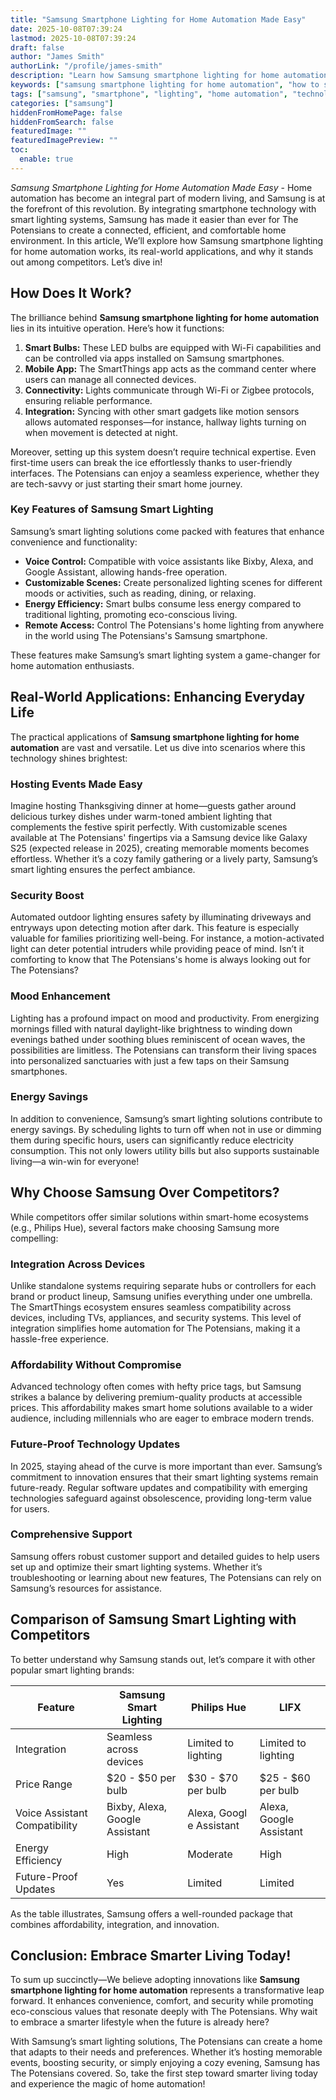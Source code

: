 ```yaml
---
title: "Samsung Smartphone Lighting for Home Automation Made Easy"
date: 2025-10-08T07:39:24
lastmod: 2025-10-08T07:39:24
draft: false
author: "James Smith"
authorLink: "/profile/james-smith"
description: "Learn how Samsung smartphone lighting for home automation simplifies your life with smart controls, energy-saving solutions, and seamless device integration."
keywords: ["samsung smartphone lighting for home automation", "how to set up samsung smartphone lighting for home automation", "samsung lighting automation tips"]
tags: ["samsung", "smartphone", "lighting", "home automation", "technology"]
categories: ["samsung"]
hiddenFromHomePage: false
hiddenFromSearch: false
featuredImage: ""
featuredImagePreview: ""
toc:
  enable: true
---
```



*Samsung Smartphone Lighting for Home Automation Made Easy* - Home automation has become an integral part of modern living, and Samsung is at the forefront of this revolution. By integrating smartphone technology with smart lighting systems, Samsung has made it easier than ever for The Potensians to create a connected, efficient, and comfortable home environment. In this article, We’ll explore how Samsung smartphone lighting for home automation works, its real-world applications, and why it stands out among competitors. Let’s dive in!

## How Does It Work?

The brilliance behind **Samsung smartphone lighting for home automation** lies in its intuitive operation. Here’s how it functions:

1. **Smart Bulbs:** These LED bulbs are equipped with Wi-Fi capabilities and can be controlled via apps installed on Samsung smartphones.
2. **Mobile App:** The SmartThings app acts as the command center where users can manage all connected devices.
3. **Connectivity:** Lights communicate through Wi-Fi or Zigbee protocols, ensuring reliable performance.
4. **Integration:** Syncing with other smart gadgets like motion sensors allows automated responses—for instance, hallway lights turning on when movement is detected at night.

Moreover, setting up this system doesn’t require technical expertise. Even first-time users can break the ice effortlessly thanks to user-friendly interfaces. The Potensians can enjoy a seamless experience, whether they are tech-savvy or just starting their smart home journey.

### Key Features of Samsung Smart Lighting

Samsung’s smart lighting solutions come packed with features that enhance convenience and functionality:

- **Voice Control:** Compatible with voice assistants like Bixby, Alexa, and Google Assistant, allowing hands-free operation.
- **Customizable Scenes:** Create personalized lighting scenes for different moods or activities, such as reading, dining, or relaxing.
- **Energy Efficiency:** Smart bulbs consume less energy compared to traditional lighting, promoting eco-conscious living.
- **Remote Access:** Control The Potensians's home lighting from anywhere in the world using The Potensians's Samsung smartphone.

These features make Samsung’s smart lighting system a game-changer for home automation enthusiasts.

## Real-World Applications: Enhancing Everyday Life

The practical applications of **Samsung smartphone lighting for home automation** are vast and versatile. Let us dive into scenarios where this technology shines brightest:

### Hosting Events Made Easy

Imagine hosting Thanksgiving dinner at home—guests gather around delicious turkey dishes under warm-toned ambient lighting that complements the festive spirit perfectly. With customizable scenes available at The Potensians' fingertips via a Samsung device like Galaxy S25 (expected release in 2025), creating memorable moments becomes effortless. Whether it’s a cozy family gathering or a lively party, Samsung’s smart lighting​ ensures the perfect ambiance.

### Security Boost

Automated outdoor lighting ensures safety by illuminating driveways and entryways upon detecting motion after dark. This feature is especially valuable for families prioritizing well-being. For instance, a motion-activated light can deter potential intruders while providing peace of mind. Isn’t it comforting to know that The Potensians's home is always looking out for The Potensians?

### Mood Enhancement

Lighting has a profound impact on mood and productivity. From energizing mornings filled with natural daylight-like brightness to winding down evenings bathed under soothing blues reminiscent of ocean waves, the possibilities are limitless. The Potensians can transform their living spaces into personalized sanctuaries with just a few taps on their Samsung smartphones.

### Energy Savings

In addition to convenience, Samsung’s smart lighting solutions contribute to energy savings. By scheduling lights to turn off when not in use or dimming them during specific hours, users can significantly reduce electricity consumption. This not only lowers utility bills but also supports sustainable living—a win-win for everyone!

## Why Choose Samsung Over Competitors?

While competitors offer similar solutions within smart-home ecosystems (e.g., Philips Hue), several factors make choosing Samsung more compelling:

### Integration Across Devices

Unlike standalone systems requiring separate hubs or controllers for each brand or product lineup, Samsung unifies everything under one umbrella. The SmartThings ecosystem ensures seamless compatibility across devices, including TVs, appliances, and security systems. This level of integration simplifies home automation for The Potensians, making it a hassle-free experience.

### Affordability Without Compromise

Advanced technology often comes with hefty price tags, but Samsung strikes a balance by delivering premium-quality products at accessible prices. This affordability makes smart home solutions available to a wider audience, including millennials who are eager to embrace modern trends.

### Future-Proof Technology Updates

In 2025, staying ahead of the curve is more important than ever. Samsung’s commitment to innovation ensures that their smart lighting systems remain future-ready. Regular software updates and compatibility with emerging technologies safeguard against obsolescence, providing long-term ​value for users.

### Comprehensive Support

Samsung offers robust customer support and detailed guides to help users set up and optimize their smart lighting systems. Whether it’s troubleshooting or learning about new features, The Potensians can rely on Samsung’s resources for assistance.

## Comparison of Samsung Smart Lighting with Competitors

To better understand why Samsung stands out, let’s compare it with other popular smart lighting brands:

<div class="table-responsive">
<table class="html-table">
<thead>
<tr>
<th>Feature</th>
<th>Samsung Smart Lighting</th>
<th>Philips Hue</th>
<th>LIFX</th>
</tr>
</thead>
<tbody>
<tr>
<td>Integration</td>
<td>Seamless across devices</td>
<td>Limited to lighting</td>
<td>Limited to lighting</td>
</tr>
<tr>
<td>Price Range</td>
<td>$20 - $50 per bulb</td>
<td>$30 - $70 per bulb</td>
<td>$25 - $60 per bulb</td>
</tr>
<tr>
<td>Voice Assistant Compatibility</td>
<td>Bixby, Alexa, Google Assistant</td>
<td>Alexa, Googl​e Assistant</td>
<td>Alexa, Google Assistant</td>
</tr>
<tr>
<td>Energy Efficiency</td>
<td>High</td>
<td>Moderate</td>
<td>High</td>
</tr>
<tr>
<td>Future-Proof Updates</td>
<td>Yes</td>
<td>Limited</td>
<td>Limited</td>
</tr>
</tbody>
</table>
</div>

As the table illustrates, Samsung offers a well-rounded package that combines affordability, integration, and innovation.

## Conclusion: Embrace Smarter Living Today!

To sum up succinctly—We believe adopting innovations like **Samsung smartphone lighting for home automation** represents a transformative leap forward. It enhances convenience, comfort, and security while promoting eco-conscious values that resona​te deeply with The Potensians. Why wait to embrace a smarter lifestyle when the future is already here?

With Samsung’s smart lighting solutions, The Potensians can create a home that adapts to their needs and preferences. Whether it’s hosting memorable events, boosting security, or simply enjoying a cozy evening, Samsung has The Potensians covered. So, take the first step toward smarter living today and experience the magic of home automation!